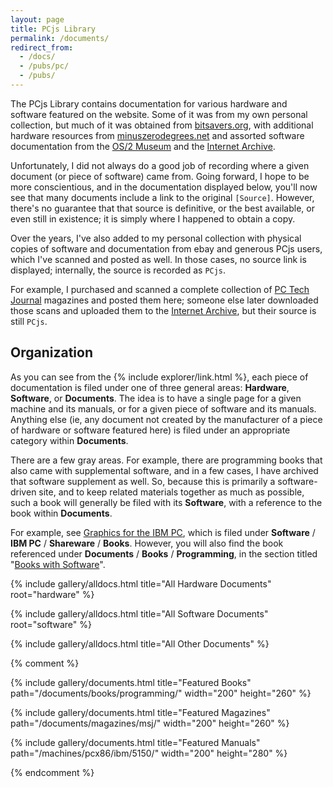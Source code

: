 ```yaml
---
layout: page
title: PCjs Library
permalink: /documents/
redirect_from:
  - /docs/
  - /pubs/pc/
  - /pubs/
---
```


The PCjs Library contains documentation for various hardware and software featured on the website.  Some of it was from my own personal collection, but much of it was obtained from [bitsavers.org](http://bitsavers.org/), with additional hardware resources from [minuszerodegrees.net](http://minuszerodegrees.net/) and assorted software documentation from the [OS/2 Museum](http://www.os2museum.com/wp/) and the [Internet Archive](https://archive.org).

Unfortunately, I did not always do a good job of recording where a given document (or piece of software) came from.  Going forward, I hope to be more conscientious, and in the documentation displayed below, you'll now see that many documents include a link to the original `[Source]`.  However, there's no guarantee that that source is definitive, or the best available, or even still in existence; it is simply where I happened to obtain a copy.

Over the years, I've also added to my personal collection with physical copies of software and documentation from ebay and generous PCjs users, which I've scanned and posted as well.  In those cases, no source link is displayed; internally, the source is recorded as `PCjs`.

For example, I purchased and scanned a complete collection of [PC Tech Journal](/documents/magazines/pctj/) magazines and posted them here; someone else later downloaded those scans and uploaded them to the [Internet Archive](https://archive.org/details/pctechjournal), but their source is still `PCjs`.

## Organization

As you can see from the {% include explorer/link.html %}, each piece of documentation is filed under one of three general areas: **Hardware**, **Software**, or **Documents**.  The idea is to have a single page for a given machine and its manuals, or for a given piece of software and its manuals.  Anything else (ie, any document not created by the manufacturer of a piece of hardware or software featured here) is filed under an appropriate category within **Documents**.

There are a few gray areas.  For example, there are programming books that also came with supplemental software, and in a few cases, I have archived that software supplement as well.  So, because this is primarily a software-driven site, and to keep related materials together as much as possible, such a book will generally be filed with its **Software**, with a reference to the book within **Documents**.

For example, see [Graphics for the IBM PC](/software/pcx86/sw/books/graphics_for_the_ibm_pc/), which is filed under **Software** / **IBM PC** / **Shareware** / **Books**.  However, you will also find the book referenced under **Documents** / **Books** / **Programming**, in the section titled "[Books with Software](/documents/books/programming/#books-with-software)".

{% include gallery/alldocs.html title="All Hardware Documents" root="hardware" %}

{% include gallery/alldocs.html title="All Software Documents" root="software" %}

{% include gallery/alldocs.html title="All Other Documents" %}

{% comment %}

{% include gallery/documents.html title="Featured Books" path="/documents/books/programming/" width="200" height="260" %}

{% include gallery/documents.html title="Featured Magazines" path="/documents/magazines/msj/" width="200" height="260" %}

{% include gallery/documents.html title="Featured Manuals" path="/machines/pcx86/ibm/5150/" width="200" height="280" %}

{% endcomment %}
